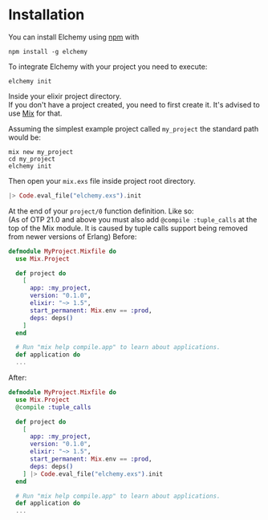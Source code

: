 # Installation

You can install Elchemy using [npm](https://www.npmjs.com/) with
```
npm install -g elchemy
```

To integrate Elchemy with your project you need to execute:

```
elchemy init
```

Inside your elixir project directory.  
If you don't have a project created, you need to first create it. It's advised to use  [Mix](https://elixir-lang.org/getting-started/mix-otp/introduction-to-mix.html#our-first-project) for that.

Assuming the simplest example project called `my_project` the standard path would be:

```
mix new my_project
cd my_project
elchemy init
```

Then open your `mix.exs` file inside project root directory. 
```elixir
|> Code.eval_file("elchemy.exs").init
```
At the end of your `project/0` function definition. Like so:  
(As of OTP 21.0 and above you must also add `@compile :tuple_calls` at the top of the Mix module. It is caused by tuple calls support being removed from newer versions of Erlang)
Before:
```elixir
defmodule MyProject.Mixfile do
  use Mix.Project

  def project do
    [
      app: :my_project,
      version: "0.1.0",
      elixir: "~> 1.5",
      start_permanent: Mix.env == :prod,
      deps: deps()
    ]
  end

  # Run "mix help compile.app" to learn about applications.
  def application do
  ...
```
After:
```elixir
defmodule MyProject.Mixfile do
  use Mix.Project
  @compile :tuple_calls

  def project do
    [
      app: :my_project,
      version: "0.1.0",
      elixir: "~> 1.5",
      start_permanent: Mix.env == :prod,
      deps: deps()
    ] |> Code.eval_file("elchemy.exs").init
  end

  # Run "mix help compile.app" to learn about applications.
  def application do
  ...
```
